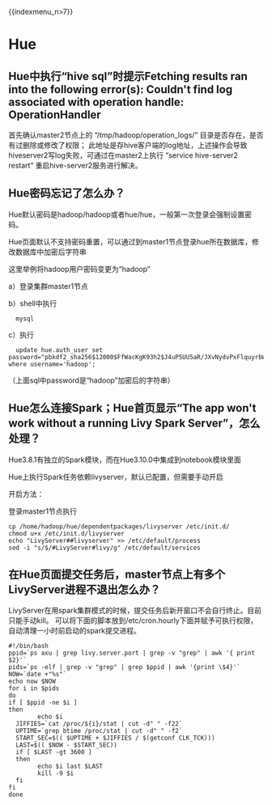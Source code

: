 {{indexmenu_n>7}}

# Hue

## Hue中执行“hive sql”时提示Fetching results ran into the following error(s): Couldn't find log associated with operation handle: OperationHandler

首先确认master2节点上的 “/tmp/hadoop/operation\_logs/” 目录是否存在，是否有过删除或修改了权限；
此地址是存hive客户端的log地址，上述操作会导致hiveserver2写log失败，可通过在master2上执行
“service hive-server2 restart” 重启hive-server2服务进行解决。

## Hue密码忘记了怎么办？

Hue默认密码是hadoop/hadoop或者hue/hue，一般第一次登录会强制设置密码。

Hue页面默认不支持密码重置，可以通过到master1节点登录hue所在数据库，修改数据库中加密后字符串

这里举例将hadoop用户密码变更为“hadoop”

a）登录集群master1节点

b）shell中执行

``` 
  mysql
```

c）执行

``` 
  update hue.auth_user set password="pbkdf2_sha256$12000$FfWacKgK93h2$J4uP5UU5aR/JXvNydvPxFlquyrbWWF2FmtXkrBCOUUA=" where username='hadoop';
```

（上面sql中password是“hadoop”加密后的字符串）

## Hue怎么连接Spark；Hue首页显示“The app won't work without a running Livy Spark Server”，怎么处理？

Hue3.8.1有独立的Spark模块，而在Hue3.10.0中集成到notebook模块里面

Hue上执行Spark任务依赖livyserver，默认已配置，但需要手动开启

开启方法：

登录master1节点执行

```
cp /home/hadoop/hue/dependentpackages/livyserver /etc/init.d/
chmod u+x /etc/init.d/livyserver
echo "LivyServer##livyserver" >> /etc/default/process
sed -i "s/$/#LivyServer#livy/g" /etc/default/services   
```

## 在Hue页面提交任务后，master节点上有多个LivyServer进程不退出怎么办？

LivyServer在用spark集群模式的时候，提交任务后新开窗口不会自行终止。目前只能手动kill。
可以将下面的脚本放到/etc/cron.hourly下面并赋予可执行权限，自动清理一小时前启动的spark提交进程。

```
#!/bin/bash
ppid=`ps axu | grep livy.server.port | grep -v "grep" | awk '{ print  $2}'`
pids=`ps -elf | grep -v "grep" | grep $ppid | awk '{print \$4}'`
NOW=`date +"%s"`
echo now $NOW
for i in $pids
do
if [ $ppid -ne $i ]
then
        echo $i
  JIFFIES=`cat /proc/${i}/stat | cut -d" " -f22`
  UPTIME=`grep btime /proc/stat | cut -d" " -f2`
  START_SEC=$(( $UPTIME + $JIFFIES / $(getconf CLK_TCK)))
  LAST=$(( $NOW - $START_SEC))
  if [ $LAST -gt 3600 ]
  then
        echo $i last $LAST
        kill -9 $i
  fi
fi
done
```
